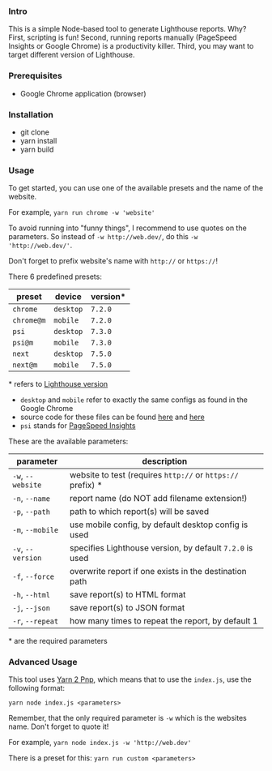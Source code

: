 ### Intro

This is a simple Node-based tool to generate Lighthouse reports. Why? First, scripting is fun! Second, running reports manually (PageSpeed Insights or Google Chrome) is a productivity killer. Third, you may want to target different version of Lighthouse.

### Prerequisites

- Google Chrome application (browser)

### Installation

- git clone
- yarn install
- yarn build

### Usage

To get started, you can use one of the available presets and the name of the website.

For example, `yarn run chrome -w 'website'`

To avoid running into "funny things", I recommend to use quotes on the parameters. So instead of `-w http://web.dev/`, do this `-w 'http://web.dev/'`.

Don't forget to prefix website's name with `http://` or `https://`!

There 6 predefined presets:

| preset     | device    | version\* |
| ---------- | --------- | --------- |
| `chrome`   | `desktop` | `7.2.0`   |
| `chrome@m` | `mobile`  | `7.2.0`   |
| `psi`      | `desktop` | `7.3.0`   |
| `psi@m`    | `mobile`  | `7.3.0`   |
| `next`     | `desktop` | `7.5.0`   |
| `next@m`   | `mobile`  | `7.5.0`   |

\* refers to [Lighthouse version](https://github.com/GoogleChrome/lighthouse/releases)

- `desktop` and `mobile` refer to exactly the same configs as found in the Google Chrome
- source code for these files can be found [here](https://github.com/GoogleChrome/lighthouse/blob/master/lighthouse-core/config/lr-desktop-config.js) and [here](https://github.com/GoogleChrome/lighthouse/blob/master/lighthouse-core/config/lr-mobile-config.js)
- `psi` stands for [PageSpeed Insights](https://developers.google.com/speed/pagespeed/insights/)

These are the available parameters:

| parameter         | description                                                  |
| ----------------- | ------------------------------------------------------------ |
| `-w`, `--website` | website to test (requires `http://` or `https://` prefix) \* |
| `-n`, `--name`    | report name (do NOT add filename extension!)                 |
| `-p`, `--path`    | path to which report(s) will be saved                        |
| `-m`, `--mobile`  | use mobile config, by default desktop config is used         |
| `-v`, `--version` | specifies Lighthouse version, by default `7.2.0` is used     |
| `-f`, `--force`   | overwrite report if one exists in the destination path       |
| `-h`, `--html`    | save report(s) to HTML format                                |
| `-j`, `--json`    | save report(s) to JSON format                                |
| `-r`, `--repeat`  | how many times to repeat the report, by default 1            |

\* are the required parameters

### Advanced Usage

This tool uses [Yarn 2 Pnp](https://yarnpkg.com/features/pnp), which means that to use the `index.js`, use the following format:

`yarn node index.js <parameters>`

Remember, that the only required parameter is `-w` which is the websites name. Don't forget to quote it!

For example, `yarn node index.js -w 'http://web.dev'`

There is a preset for this: `yarn run custom <parameters>`
